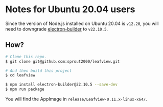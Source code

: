 # Notes for Ubuntu 20.04 users

Since the version of Node.js installed on Ubuntu 20.04 is `v12.20`, you will need to downgrade [electron-builder](https://github.com/electron-userland/electron-builder) to `v22.10.5`.

## How?

```bash
# Clone this repo.
$ git clone git@github.com:sprout2000/leafview.git

# And then build this project
$ cd leafview

$ npm install electron-builder@22.10.5 --save-dev
$ npm run package
```

You will find the AppImage in `release/LeafView-0.11.x-linux-x64/`.
